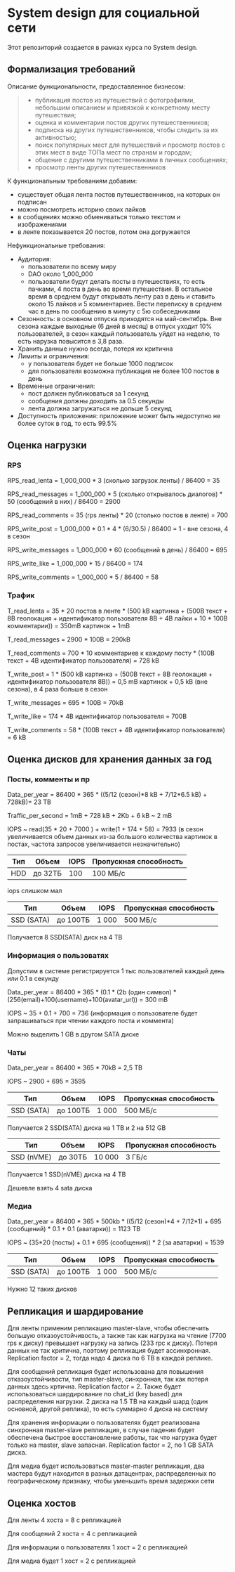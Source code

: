 # System design для социальной сети

Этот репозиторий создается в рамках курса по System design.

## Формализация требований

Описание функциональности, предоставленное бизнесом:

> - публикация постов из путешествий с фотографиями, небольшим описанием и привязкой к конкретному месту путешествия;
> - оценка и комментарии постов других путешественников;
> - подписка на других путешественников, чтобы следить за их активностью;
> - поиск популярных мест для путешествий и просмотр постов с этих мест в виде ТОПа мест по странам и городам;
> - общение с другими путешественниками в личных сообщениях;
> - просмотр ленты других путешественников

К функциональным требованиям добавим:

- существует общая лента постов путешественников, на которых он подписан
- можно посмотреть историю своих лайков
- в сообщениях можно обмениваться только текстом и изображениями
- в ленте показывается 20 постов, потом она догружается

Нефункциональные требования:

- Аудитория:
  - пользователи по всему миру
  - DAO около 1_000_000
  - пользователи будут делать посты в путешествиях, то есть пачками, 4 поста в день во время путешествия. В остальное время в среднем будут открывать ленту раз в день и ставить около 15 лайков и 5 комментариев. Вести переписку в среднем час в день по сообщению в минуту c 5ю собеседниками
- Сезонность: в основном отпуска приходятся на май-сентябрь. Вне сезона каждые выходные (6 дней в месяц) в отпуск уходит 10% пользователей, в сезон каждый пользователь уйдет на неделю, то есть нарузка повысится в 3,8 раза.
- Хранить данные нужно всегда, потеря их критична
- Лимиты и ограничения:
  - у пользователя будет не больше 1000 подписок
  - для пользователя возможна публикация не более 100 постов в день
- Временные ограничения:
  - пост должен публиковаться за 1 секунд
  - сообщения должны доходить за 0.5 секунды
  - лента должна загружаться не дольше 5 секунд
- Доступность приложения: приложение может быть недоступно не более суток в год, то есть 99.5%

## Оценка нагрузки

### RPS

RPS_read_lenta = 1_000_000 * 3 (сколько загрузок ленты) / 86400 = 35

RPS_read_messages = 1_000_000 * 5 (сколько открывалось диалогов) * 50 (сообщений в них)  / 86400 = 2900

RPS_read_comments = 35 (rps ленты) * 20 (столько постов в ленте) = 700

RPS_write_post = 1_000_000 * 0.1 * 4 * (6/30.5) / 86400 = 1 - вне сезона, 4 в сезон

RPS_write_messages = 1_000_000 * 60 (сообщений в день) / 86400 =  695

RPS_write_like = 1_000_000 * 15 / 86400 = 174

RPS_write_comments = 1_000_000 * 5 / 86400 =  58

### Трафик

T_read_lenta = 35 * 20 постов в ленте * (500 kB картинка + (500B текст + 8B геолокация + идентификатор пользователя 8B + 4B лайки + 10 * 100B комментарии)) = 350mB картинок + 1mB

T_read_messages = 2900 * 100B = 290kB

T_read_comments = 700 * 10 комментариев к каждому посту * (100B текст + 4B идентификатор пользователя) = 728 kB

T_write_post = 1 * (500 kB картинка + (500B текст + 8B геолокация + идентификатор пользователя 8B)) = 0,5 mB картинок + 0,5 kB (вне сезона), в 4 раза больше в сезон

T_write_messages =  695 * 100B = 70kB

T_write_like = 174 * 4B идентификатор пользователя = 700B

T_write_comments =  58 * (100B текст + 4B идентификатор пользователя) = 6 kB

## Оценка дисков для хранения данных за год

### Посты, комменты и пр

Data_per_year = 86400 * 365 * ((5/12 (сезон)*8 kB + 7/12\*6.5 kB) + 728kB)= 23 TB

Traffic_per_second = 1mB + 728 kB + 2Kb + 6 kB ~ 2 mB

IOPS ~ read(35 * 20 + 7000 ) + write(1 + 174 + 58) = 7933 (в сезон увеличивается объем данных из-за большого количества картинок в постах, частота запросов увеличивается незначительно)

| Тип  | Объем   | IOPS | Пропускная способность |
| ---- | ------- | ---- | ---------------------- |
| HDD  | до 32ТБ | 100  | 100 МБ/с               |

iops слишком мал

| Тип        | Объем    | IOPS  | Пропускная способность |
| ---------- | -------- | ----- | ---------------------- |
| SSD (SATA) | до 100ТБ | 1 000 | 500 МБ/с               |

Получается 8 SSD(SATA) диск на 4 TB

### Информация о пользоватях

Допустим в системе регистрируется 1 тыс пользователей каждый день или 0.1 в секунду

Data_per_year = 86400 * 365 * (0.1 * (2b (один символ) *(256(email)+100(username)+100(avatar_url)) = 300 mB

IOPS ~ 35 + 0.1 + 700 = 736 (информация о пользователе будет запрашиваться при чтении каждого поста и коммента)

Можно выделить 1 GB в другом SATA диске

### Чаты 

Data_per_year = 86400 * 365 * 70kB = 2,5 TB

IOPS ~ 2900 + 695 = 3595

| Тип        | Объем    | IOPS  | Пропускная способность |
| ---------- | -------- | ----- | ---------------------- |
| SSD (SATA) | до 100ТБ | 1 000 | 500 МБ/с               |

Получается 2 SSD(SATA) диска на 1 TB и 2 на 512 GB

| Тип        | Объем   | IOPS   | Пропускная способность |
| ---------- | ------- | ------ | ---------------------- |
| SSD (nVME) | до 30ТБ | 10 000 | 3 ГБ/с                 |

Получается 1 SSD(nVME) диска на 4 TB

Дешевле взять 4 sata диска

### Медиа

Data_per_year = 86400 * 365 * 500kb * ((5/12 (сезон)*4 + 7/12\*1) + 695 (сообщений) * 0.1 + 0.1 (аватарки)) = 1123 TB

IOPS ~ (35*20 (посты) + 0.1 * 695 (сообщения)) * 2 (за аватарки) = 1539

| Тип        | Объем    | IOPS  | Пропускная способность |
| ---------- | -------- | ----- | ---------------------- |
| SSD (SATA) | до 100ТБ | 1 000 | 500 МБ/с               |

Нужно 12 таких дисков

## Репликация и шардирование

Для ленты применим репликацию master-slave, чтобы обеспечить большую отказоустойчивость, а также так как нагрузка на чтение (7700 rps к диску) превышает нагрузку на запись (233 rpc к диску). 
Потеря данных не так критична, поэтому репликация будет ассинхронная. Replication factor = 2, тогда надо 4 диска по 6 TB в каждой реплике.

Для сообщений репликация будет использована для повышения отказоустойчивости, тип master-slave, синхронная, так как потеря данных здесь кртична. 
Replication factor = 2. Также будет использоваться шардирование по chat_id (key based) для распределения нагрузки. 
2 диска на 1.5 TB на каждый шард (один основной, другой реплика), то есть суммарно 4 диска на систему

Для хранения информации о пользователях будет реализована синхронная master-slave репликация, в случае падения будет обеспечена быстрое восстановление работы, так что нагрузка будет только на master, slave запасная.
Replication factor = 2, по 1 GB SATA диска.

Для медиа будет использоваться master-master репликация, два мастера будут находится в разных датацентрах, распределенных по географическому признаку, чтобы уменьшить время задержки сети

## Оценка хостов

Для ленты 4 хоста = 8 с репликацией

Для сообщений 2 хоста = 4 с репликацией

Для информации о пользователях 1 хост = 2 с репликацией

Для медиа будет 1 хост = 2 с репликацией

